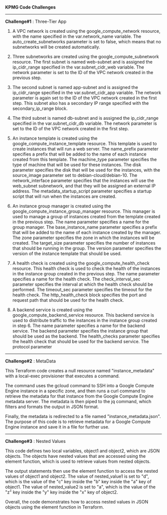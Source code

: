 
**KPMG Code Challenges**

-----------------------------------------------------------------------------------------------------------------------------------------------------------------------
**Challenge#1** : Three-Tier App 

1. A VPC network is created using the google_compute_network resource, with the name specified in the var.network_name variable. The auto_create_subnetworks parameter is set to false, which means that no subnetworks will be created automatically.

2. Three subnetworks are created using the google_compute_subnetwork resource. The first subnet is named web-subnet and is assigned the ip_cidr_range specified in the var.subnet_cidr_web variable. The network parameter is set to the ID of the VPC network created in the previous step.

3. The second subnet is named app-subnet and is assigned the ip_cidr_range specified in the var.subnet_cidr_app variable. The network parameter is again set to the ID of the VPC network created in the first step. This subnet also has a secondary IP range specified with the secondary_ip_range block.

4. The third subnet is named db-subnet and is assigned the ip_cidr_range specified in the var.subnet_cidr_db variable. The network parameter is set to the ID of the VPC network created in the first step.

5. An instance template is created using the google_compute_instance_template resource. This template is used to create instances that will run a web server. The name_prefix parameter specifies a prefix that will be added to the name of each instance created from this template. The machine_type parameter specifies the type of machine that will be used for these instances. The disk parameter specifies the disk that will be used for the instances, with the source_image parameter set to debian-cloud/debian-10. The network_interface parameter specifies that the instances will use the web_subnet subnetwork, and that they will be assigned an external IP address. The metadata_startup_script parameter specifies a startup script that will run when the instances are created.

6. An instance group manager is created using the google_compute_instance_group_manager resource. This manager is used to manage a group of instances created from the template created in the previous step. The name parameter specifies a name for the group manager. The base_instance_name parameter specifies a prefix that will be added to the name of each instance created by the manager. The zone parameter specifies the zone in which the instances will be created. The target_size parameter specifies the number of instances that should be running in the group. The version parameter specifies the version of the instance template that should be used.

7. A health check is created using the google_compute_health_check resource. This health check is used to check the health of the instances in the instance group created in the previous step. The name parameter specifies a name for the health check. The check_interval_sec parameter specifies the interval at which the health check should be performed. The timeout_sec parameter specifies the timeout for the health check. The http_health_check block specifies the port and request path that should be used for the health check.

8. A backend service is created using the google_compute_backend_service resource. This backend service is used to distribute traffic to the instances in the instance group created in step 6. The name parameter specifies a name for the backend service. The backend parameter specifies the instance group that should be used as the backend. The health_checks parameter specifies the health check that should be used for the backend service. The protocol parameter

-----------------------------------------------------------------------------------------------------------------------------------------------------------------------

**Challenge#2** : MetaData

This Terraform code creates a null resource named "instance_metadata" with a local-exec provisioner that executes a command. 

The command uses the gcloud command to SSH into a Google Compute Engine instance in a specific zone, and then runs a curl command to retrieve the metadata for that instance from the Google Compute Engine metadata server. The metadata is then piped to the jq command, which filters and formats the output in JSON format. 

Finally, the metadata is redirected to a file named "instance_metadata.json".
The purpose of this code is to retrieve metadata for a Google Compute Engine instance and save it in a file for further use.

-----------------------------------------------------------------------------------------------------------------------------------------------------------------------

**Challenge#3** : Nested Values

This code defines two local variables, object1 and object2, which are JSON objects. The objects have nested values that are accessed using the element function, which is used to retrieve values from nested objects.

The output statements then use the element function to access the nested values of object1 and object2. The value of nested_value1 is set to "d", which is the value of the "c" key inside the "b" key inside the "a" key of object1. The value of nested_value2 is set to "a", which is the value of the "z" key inside the "y" key inside the "x" key of object2.

Overall, the code demonstrates how to access nested values in JSON objects using the element function in Terraform.
